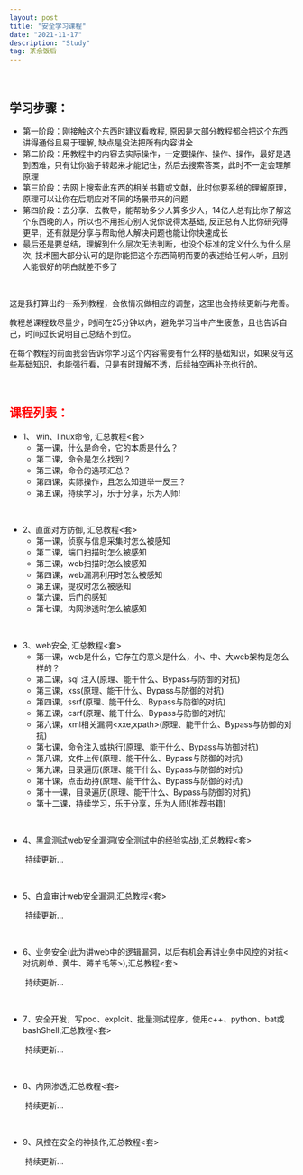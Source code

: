 ```yaml
---
layout: post
title: "安全学习课程"
date: "2021-11-17"
description: "Study"
tag: 茶余饭后
--- 
```


&emsp;
## 学习步骤：
* 第一阶段：刚接触这个东西时建议看教程, 原因是大部分教程都会把这个东西讲得通俗且易于理解, 缺点是没法把所有内容讲全
* 第二阶段：用教程中的内容去实际操作，一定要操作、操作、操作，最好是遇到困难，只有让你脑子转起来才能记住，然后去搜索答案，此时不一定会理解原理
* 第三阶段：去网上搜索此东西的相关书籍或文献，此时你要系统的理解原理，原理可以让你在后期应对不同的场景带来的问题
* 第四阶段：去分享、去教导，能帮助多少人算多少人，14亿人总有比你了解这个东西晚的人，所以也不用担心别人说你说得太基础, 反正总有人比你研究得更早，还有就是分享与帮助他人解决问题也能让你快速成长
* 最后还是要总结，理解到什么层次无法判断，也没个标准的定义什么为什么层次, 技术圈大部分认可的是你能把这个东西简明而要的表述给任何人听，且别人能很好的明白就差不多了

&emsp;

这是我打算出的一系列教程，会依情况做相应的调整，这里也会持续更新与完善。

教程总课程数尽量少，时间在25分钟以内，避免学习当中产生疲惫，且也告诉自己，时间过长说明自己总结不到位。

在每个教程的前面我会告诉你学习这个内容需要有什么样的基础知识，如果没有这些基础知识，也能强行看，只是有时理解不透，后续抽空再补充也行的。

&emsp;
## <font color=red>课程列表：</font>
* 1、 win、linux命令, 汇总教程<套>
    + 第一课，什么是命令，它的本质是什么？
    + 第二课，命令是怎么找到？
    + 第三课，命令的选项汇总？
    + 第四课，实际操作，且怎么知道举一反三？
    + 第五课，持续学习，乐于分享，乐为人师!

&emsp;
&emsp;

* 2、直面对方防御, 汇总教程<套>
    + 第一课，侦察与信息采集时怎么被感知
    + 第二课，端口扫描时怎么被感知
    + 第三课，web扫描时怎么被感知
    + 第四课，web漏洞利用时怎么被感知
    + 第五课，提权时怎么被感知
    + 第六课，后门的感知
    + 第七课，内网渗透时怎么被感知

&emsp;
&emsp;

* 3、web安全, 汇总教程<套>
    + 第一课，web是什么，它存在的意义是什么，小、中、大web架构是怎么样的？
    + 第二课，sql 注入(原理、能干什么、Bypass与防御的对抗)
    + 第三课，xss(原理、能干什么、Bypass与防御的对抗)
    + 第四课，ssrf(原理、能干什么、Bypass与防御的对抗)
    + 第五课，csrf(原理、能干什么、Bypass与防御的对抗)
    + 第六课，xml相关漏洞<xxe,xpath>(原理、能干什么、Bypass与防御的对抗)
    + 第七课，命令注入或执行(原理、能干什么、Bypass与防御对抗)
    + 第八课，文件上传(原理、能干什么、Bypass与防御的对抗)
    + 第九课，目录遍历(原理、能干什么、Bypass与防御的对抗)
    + 第十课，点击劫持(原理、能干什么、Bypass与防御的对抗)
    + 第十一课，目录遍历(原理、能干什么、Bypass与防御的对抗)
    + 第十二课，持续学习，乐于分享，乐为人师!(推荐书籍)

&emsp;
&emsp;

* 4、黑盒测试web安全漏洞(安全测试中的经验实战),汇总教程<套>

&emsp;&emsp;持续更新...

&emsp;

* 5、白盒审计web安全漏洞,汇总教程<套>

&emsp;&emsp;持续更新...

&emsp;

* 6、业务安全(此为讲web中的逻辑漏洞，以后有机会再讲业务中风控的对抗<对抗刷单、黄牛、薅羊毛等>),汇总教程<套>

&emsp;&emsp;持续更新...

&emsp;

* 7、安全开发，写poc、exploit、批量测试程序，使用c++、python、bat或bashShell,汇总教程<套>

&emsp;&emsp;持续更新...

&emsp;

* 8、内网渗透,汇总教程<套>

&emsp;&emsp;持续更新...

&emsp;

* 9、风控在安全的神操作,汇总教程<套>

&emsp;&emsp;持续更新...

&emsp;
